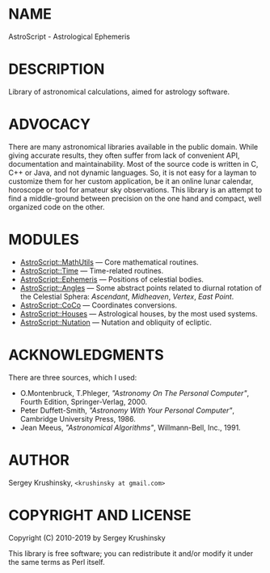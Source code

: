 # NAME

AstroScript - Astrological Ephemeris

# DESCRIPTION

Library of astronomical calculations, aimed for astrology software.

# ADVOCACY

There are many astronomical libraries available in the public domain. While
giving accurate results, they often suffer from lack of convenient API,
documentation and maintainability. Most of the source code is written in C, C++
or Java, and not dynamic languages. So, it is not easy for a layman to customize
them for her custom application, be it an online lunar calendar, horoscope or
tool for amateur sky observations. This library is an attempt to find a
middle-ground between precision on the one hand and compact, well organized
code on the other.

# MODULES

- [AstroScript::MathUtils](https:/github.com/skrushinsky/astroscript/docs/AstroScript/MathUtils.md) — Core mathematical routines.
- [AstroScript::Time](https:/github.com/skrushinsky/astroscript/docs/AstroScript/Time.md) — Time-related routines.
- [AstroScript::Ephemeris](https:/github.com/skrushinsky/astroscript/docs/AstroScript/Ephemeris.md) — Positions of celestial bodies.
- [AstroScript::Angles](https:/github.com/skrushinsky/astroscript/docs/AstroScript/Angles.md) — Some abstract points related to diurnal rotation of the Celestial Sphera: _Ascendant_, _Midheaven_, _Vertex_, _East Point_.
- [AstroScript::CoCo](https:/github.com/skrushinsky/astroscript/docs/AstroScript/CoCo.md) —  Coordinates conversions.
- [AstroScript::Houses](https:/github.com/skrushinsky/astroscript/docs/AstroScript/Houses.md) —  Astrological houses, by the most used systems.
- [AstroScript::Nutation](https:/github.com/skrushinsky/astroscript/docs/AstroScript/Nutation.md) —  Nutation and obliquity of ecliptic.

# ACKNOWLEDGMENTS

There are three sources, which I used:

- O.Montenbruck, T.Phleger, _"Astronomy On The Personal Computer"_,
Fourth Edition, Springer-Verlag, 2000.
- Peter Duffett-Smith, _"Astronomy With Your Personal Computer"_,
Cambridge University Press, 1986.
- Jean Meeus, _"Astronomical Algorithms"_, Willmann-Bell, Inc., 1991.

# AUTHOR

Sergey Krushinsky, `<krushinsky at gmail.com>`

# COPYRIGHT AND LICENSE

Copyright (C) 2010-2019 by Sergey Krushinsky

This library is free software; you can redistribute it and/or modify
it under the same terms as Perl itself.